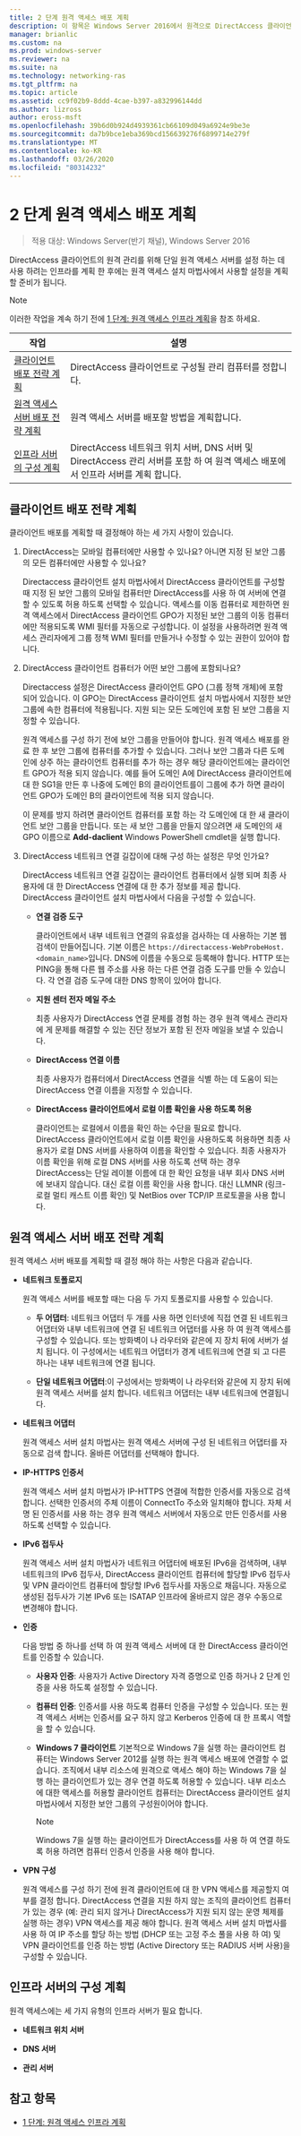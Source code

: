 ```yaml
---
title: 2 단계 원격 액세스 배포 계획
description: 이 항목은 Windows Server 2016에서 원격으로 DirectAccess 클라이언트 관리 가이드의 일부입니다.
manager: brianlic
ms.custom: na
ms.prod: windows-server
ms.reviewer: na
ms.suite: na
ms.technology: networking-ras
ms.tgt_pltfrm: na
ms.topic: article
ms.assetid: cc9f02b9-8ddd-4cae-b397-a832996144dd
ms.author: lizross
author: eross-msft
ms.openlocfilehash: 39b6d0b924d4939361cb66109d049a6924e9be3e
ms.sourcegitcommit: da7b9bce1eba369bcd156639276f6899714e279f
ms.translationtype: MT
ms.contentlocale: ko-KR
ms.lasthandoff: 03/26/2020
ms.locfileid: "80314232"
---
```

# <a name="step-2-plan-the-remote-access-deployment"></a>2 단계 원격 액세스 배포 계획

>적용 대상: Windows Server(반기 채널), Windows Server 2016

DirectAccess 클라이언트의 원격 관리를 위해 단일 원격 액세스 서버를 설정 하는 데 사용 하려는 인프라를 계획 한 후에는 원격 액세스 설치 마법사에서 사용할 설정을 계획할 준비가 됩니다.  
  
> [!NOTE]  
> 이러한 작업을 계속 하기 전에 [1 단계: 원격 액세스 인프라 계획](Step-1-Plan-the-Remote-Access-Infrastructure.md)을 참조 하세요.  
  
|작업|설명|  
|----|--------|  
|[클라이언트 배포 전략 계획](#plan-a-client-deployment-strategy)|DirectAccess 클라이언트로 구성될 관리 컴퓨터를 정합니다.|  
|[원격 액세스 서버 배포 전략 계획](#plan-a-remote-access-server-deployment-strategy)|원격 액세스 서버를 배포할 방법을 계획합니다.|  
|[인프라 서버의 구성 계획](#plan-the-infrastructure-servers-configurations)|DirectAccess 네트워크 위치 서버, DNS 서버 및 DirectAccess 관리 서버를 포함 하 여 원격 액세스 배포에서 인프라 서버를 계획 합니다.|  
  
## <a name="plan-a-client-deployment-strategy"></a>클라이언트 배포 전략 계획  
클라이언트 배포를 계획할 때 결정해야 하는 세 가지 사항이 있습니다.  
  
1.  DirectAccess는 모바일 컴퓨터에만 사용할 수 있나요? 아니면 지정 된 보안 그룹의 모든 컴퓨터에만 사용할 수 있나요?  
  
    Directaccess 클라이언트 설치 마법사에서 DirectAccess 클라이언트를 구성할 때 지정 된 보안 그룹의 모바일 컴퓨터만 DirectAccess를 사용 하 여 서버에 연결할 수 있도록 허용 하도록 선택할 수 있습니다. 액세스를 이동 컴퓨터로 제한하면 원격 액세스에서 DirectAccess 클라이언트 GPO가 지정된 보안 그룹의 이동 컴퓨터에만 적용되도록 WMI 필터를 자동으로 구성합니다. 이 설정을 사용하려면 원격 액세스 관리자에게 그룹 정책 WMI 필터를 만들거나 수정할 수 있는 권한이 있어야 합니다.  
  
2.  DirectAccess 클라이언트 컴퓨터가 어떤 보안 그룹에 포함되나요?  
  
    Directaccess 설정은 DirectAccess 클라이언트 GPO (그룹 정책 개체)에 포함 되어 있습니다. 이 GPO는 DirectAccess 클라이언트 설치 마법사에서 지정한 보안 그룹에 속한 컴퓨터에 적용됩니다. 지원 되는 모든 도메인에 포함 된 보안 그룹을 지정할 수 있습니다.
  
    원격 액세스를 구성 하기 전에 보안 그룹을 만들어야 합니다. 원격 액세스 배포를 완료 한 후 보안 그룹에 컴퓨터를 추가할 수 있습니다. 그러나 보안 그룹과 다른 도메인에 상주 하는 클라이언트 컴퓨터를 추가 하는 경우 해당 클라이언트에는 클라이언트 GPO가 적용 되지 않습니다. 예를 들어 도메인 A에 DirectAccess 클라이언트에 대 한 SG1을 만든 후 나중에 도메인 B의 클라이언트를이 그룹에 추가 하면 클라이언트 GPO가 도메인 B의 클라이언트에 적용 되지 않습니다.  
  
    이 문제를 방지 하려면 클라이언트 컴퓨터를 포함 하는 각 도메인에 대 한 새 클라이언트 보안 그룹을 만듭니다. 또는 새 보안 그룹을 만들지 않으려면 새 도메인의 새 GPO 이름으로 **Add-daclient** Windows PowerShell cmdlet을 실행 합니다.  
  
3.  DirectAccess 네트워크 연결 길잡이에 대해 구성 하는 설정은 무엇 인가요?  
  
    DirectAccess 네트워크 연결 길잡이는 클라이언트 컴퓨터에서 실행 되며 최종 사용자에 대 한 DirectAccess 연결에 대 한 추가 정보를 제공 합니다. DirectAccess 클라이언트 설치 마법사에서 다음을 구성할 수 있습니다.  
  
    -   **연결 검증 도구**  
  
        클라이언트에서 내부 네트워크 연결의 유효성을 검사하는 데 사용하는 기본 웹 검색이 만들어집니다. 기본 이름은 `https://directaccess-WebProbeHost.<domain_name>`입니다. DNS에 이름을 수동으로 등록해야 합니다. HTTP 또는 PING을 통해 다른 웹 주소를 사용 하는 다른 연결 검증 도구를 만들 수 있습니다. 각 연결 검증 도구에 대한 DNS 항목이 있어야 합니다.  
  
    -   **지원 센터 전자 메일 주소**  
  
        최종 사용자가 DirectAccess 연결 문제를 경험 하는 경우 원격 액세스 관리자에 게 문제를 해결할 수 있는 진단 정보가 포함 된 전자 메일을 보낼 수 있습니다.  
  
    -   **DirectAccess 연결 이름**  
  
        최종 사용자가 컴퓨터에서 DirectAccess 연결을 식별 하는 데 도움이 되는 DirectAccess 연결 이름을 지정할 수 있습니다.  
  
    -   **DirectAccess 클라이언트에서 로컬 이름 확인을 사용 하도록 허용**  
  
        클라이언트는 로컬에서 이름을 확인 하는 수단을 필요로 합니다. DirectAccess 클라이언트에서 로컬 이름 확인을 사용하도록 허용하면 최종 사용자가 로컬 DNS 서버를 사용하여 이름을 확인할 수 있습니다. 최종 사용자가 이름 확인을 위해 로컬 DNS 서버를 사용 하도록 선택 하는 경우 DirectAccess는 단일 레이블 이름에 대 한 확인 요청을 내부 회사 DNS 서버에 보내지 않습니다. 대신 로컬 이름 확인을 사용 합니다. 대신 LLMNR (링크-로컬 멀티 캐스트 이름 확인) 및 NetBios over TCP/IP 프로토콜을 사용 합니다.  
  
## <a name="plan-a-remote-access-server-deployment-strategy"></a>원격 액세스 서버 배포 전략 계획  
원격 액세스 서버 배포를 계획할 때 결정 해야 하는 사항은 다음과 같습니다.  
  
-   **네트워크 토폴로지**  
  
    원격 액세스 서버를 배포할 때는 다음 두 가지 토폴로지를 사용할 수 있습니다.  
  
    -   **두 어댑터**: 네트워크 어댑터 두 개를 사용 하면 인터넷에 직접 연결 된 네트워크 어댑터와 내부 네트워크에 연결 된 네트워크 어댑터를 사용 하 여 원격 액세스를 구성할 수 있습니다. 또는 방화벽이 나 라우터와 같은에 지 장치 뒤에 서버가 설치 됩니다. 이 구성에서는 네트워크 어댑터가 경계 네트워크에 연결 되 고 다른 하나는 내부 네트워크에 연결 됩니다.  
  
    -   **단일 네트워크 어댑터**:이 구성에서는 방화벽이 나 라우터와 같은에 지 장치 뒤에 원격 액세스 서버를 설치 합니다. 네트워크 어댑터는 내부 네트워크에 연결됩니다.  

-   **네트워크 어댑터**  
  
    원격 액세스 서버 설치 마법사는 원격 액세스 서버에 구성 된 네트워크 어댑터를 자동으로 검색 합니다. 올바른 어댑터를 선택해야 합니다.  
  
-   **IP-HTTPS 인증서**  
  
    원격 액세스 서버 설치 마법사가 IP-HTTPS 연결에 적합한 인증서를 자동으로 검색합니다. 선택한 인증서의 주체 이름이 ConnectTo 주소와 일치해야 합니다. 자체 서명 된 인증서를 사용 하는 경우 원격 액세스 서버에서 자동으로 만든 인증서를 사용 하도록 선택할 수 있습니다.  
  
-   **IPv6 접두사**  
  
    원격 액세스 서버 설치 마법사가 네트워크 어댑터에 배포된 IPv6을 검색하며, 내부 네트워크의 IPv6 접두사, DirectAccess 클라이언트 컴퓨터에 할당할 IPv6 접두사 및 VPN 클라이언트 컴퓨터에 할당할 IPv6 접두사를 자동으로 채웁니다. 자동으로 생성된 접두사가 기본 IPv6 또는 ISATAP 인프라에 올바르지 않은 경우 수동으로 변경해야 합니다.  
  
-   **인증**  
  
    다음 방법 중 하나를 선택 하 여 원격 액세스 서버에 대 한 DirectAccess 클라이언트를 인증할 수 있습니다.  
  
    -   **사용자 인증**: 사용자가 Active Directory 자격 증명으로 인증 하거나 2 단계 인증을 사용 하도록 설정할 수 있습니다.  
  
    -   **컴퓨터 인증**: 인증서를 사용 하도록 컴퓨터 인증을 구성할 수 있습니다. 또는 원격 액세스 서버는 인증서를 요구 하지 않고 Kerberos 인증에 대 한 프록시 역할을 할 수 있습니다. 
  
    -   **Windows 7 클라이언트** 기본적으로 Windows 7을 실행 하는 클라이언트 컴퓨터는 Windows Server 2012를 실행 하는 원격 액세스 배포에 연결할 수 없습니다. 조직에서 내부 리소스에 원격으로 액세스 해야 하는 Windows 7을 실행 하는 클라이언트가 있는 경우 연결 하도록 허용할 수 있습니다. 내부 리소스에 대한 액세스를 허용할 클라이언트 컴퓨터는 DirectAccess 클라이언트 설치 마법사에서 지정한 보안 그룹의 구성원이어야 합니다.  
  
        > [!NOTE]  
        > Windows 7을 실행 하는 클라이언트가 DirectAccess를 사용 하 여 연결 하도록 허용 하려면 컴퓨터 인증서 인증을 사용 해야 합니다.  
  
-   **VPN 구성**  
  
    원격 액세스를 구성 하기 전에 원격 클라이언트에 대 한 VPN 액세스를 제공할지 여부를 결정 합니다. DirectAccess 연결을 지원 하지 않는 조직의 클라이언트 컴퓨터가 있는 경우 (예: 관리 되지 않거나 DirectAccess가 지원 되지 않는 운영 체제를 실행 하는 경우) VPN 액세스를 제공 해야 합니다. 원격 액세스 서버 설치 마법사를 사용 하 여 IP 주소를 할당 하는 방법 (DHCP 또는 고정 주소 풀을 사용 하 여) 및 VPN 클라이언트를 인증 하는 방법 (Active Directory 또는 RADIUS 서버 사용)을 구성할 수 있습니다.  
  
## <a name="plan-the-infrastructure-servers-configurations"></a>인프라 서버의 구성 계획  
원격 액세스에는 세 가지 유형의 인프라 서버가 필요 합니다.  
  
-   **네트워크 위치 서버**  
  
-   **DNS 서버** 
  
-   **관리 서버** 
  
## <a name="see-also"></a>참고 항목  
  
-   [1 단계: 원격 액세스 인프라 계획](Step-1-Plan-the-Remote-Access-Infrastructure.md)  
  


